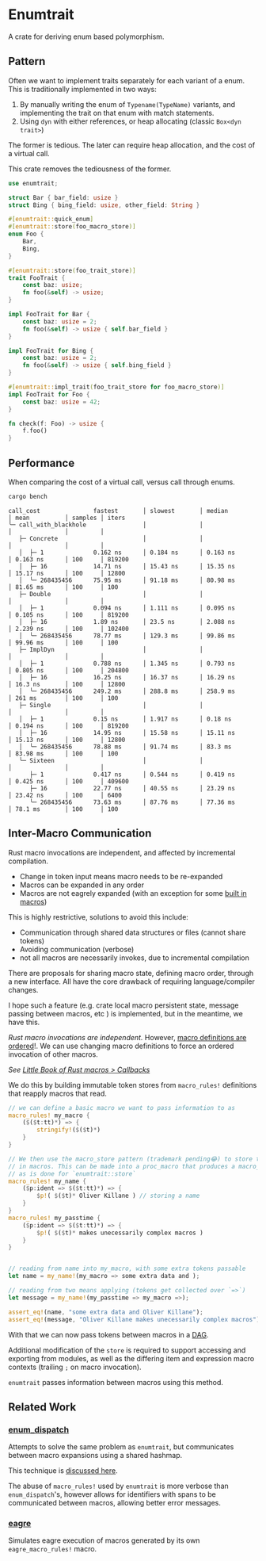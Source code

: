 # Enumtrait
A crate for deriving enum based polymorphism.

## Pattern
Often we want to implement traits separately for each variant of a enum.
This is traditionally implemented in two ways:
1. By manually writing the enum of `Typename(TypeName)` variants, and implementing the trait on that enum with match statements.
2. Using `dyn` with either references, or heap allocating (classic `Box<dyn trait>`)

The former is tedious. The later can require heap allocation, and the cost of a virtual call.

This crate removes the tediousness of the former.
```rust
use enumtrait;

struct Bar { bar_field: usize }
struct Bing { bing_field: usize, other_field: String }

#[enumtrait::quick_enum]
#[enumtrait::store(foo_macro_store)]
enum Foo {
    Bar,
    Bing,
}

#[enumtrait::store(foo_trait_store)]
trait FooTrait {
    const baz: usize;
    fn foo(&self) -> usize;
}

impl FooTrait for Bar {
    const baz: usize = 2;  
    fn foo(&self) -> usize { self.bar_field }
}

impl FooTrait for Bing {  
    const baz: usize = 2;
    fn foo(&self) -> usize { self.bing_field }
}

#[enumtrait::impl_trait(foo_trait_store for foo_macro_store)]
impl FooTrait for Foo {
    const baz: usize = 42;
}

fn check(f: Foo) -> usize {
    f.foo()
}
```

## Performance
When comparing the cost of a virtual call, versus call through enums.
```bash
cargo bench
```
```text
call_cost               fastest       │ slowest       │ median        │ mean          │ samples │ iters
╰─ call_with_blackhole                │               │               │               │         │
   ├─ Concrete                        │               │               │               │         │
   │  ├─ 1              0.162 ns      │ 0.184 ns      │ 0.163 ns      │ 0.163 ns      │ 100     │ 819200
   │  ├─ 16             14.71 ns      │ 15.43 ns      │ 15.35 ns      │ 15.17 ns      │ 100     │ 12800
   │  ╰─ 268435456      75.95 ms      │ 91.18 ms      │ 80.98 ms      │ 81.65 ms      │ 100     │ 100
   ├─ Double                          │               │               │               │         │
   │  ├─ 1              0.094 ns      │ 1.111 ns      │ 0.095 ns      │ 0.105 ns      │ 100     │ 819200
   │  ├─ 16             1.89 ns       │ 23.5 ns       │ 2.088 ns      │ 2.239 ns      │ 100     │ 102400
   │  ╰─ 268435456      78.77 ms      │ 129.3 ms      │ 99.86 ms      │ 99.96 ms      │ 100     │ 100
   ├─ ImplDyn                         │               │               │               │         │
   │  ├─ 1              0.788 ns      │ 1.345 ns      │ 0.793 ns      │ 0.805 ns      │ 100     │ 204800
   │  ├─ 16             16.25 ns      │ 16.37 ns      │ 16.29 ns      │ 16.3 ns       │ 100     │ 12800
   │  ╰─ 268435456      249.2 ms      │ 288.8 ms      │ 258.9 ms      │ 261 ms        │ 100     │ 100
   ├─ Single                          │               │               │               │         │
   │  ├─ 1              0.15 ns       │ 1.917 ns      │ 0.18 ns       │ 0.194 ns      │ 100     │ 819200
   │  ├─ 16             14.95 ns      │ 15.58 ns      │ 15.11 ns      │ 15.13 ns      │ 100     │ 12800
   │  ╰─ 268435456      78.88 ms      │ 91.74 ms      │ 83.3 ms       │ 83.98 ms      │ 100     │ 100
   ╰─ Sixteen                         │               │               │               │         │
      ├─ 1              0.417 ns      │ 0.544 ns      │ 0.419 ns      │ 0.425 ns      │ 100     │ 409600
      ├─ 16             22.77 ns      │ 40.55 ns      │ 23.29 ns      │ 23.42 ns      │ 100     │ 6400
      ╰─ 268435456      73.63 ms      │ 87.76 ms      │ 77.36 ms      │ 78.1 ms       │ 100     │ 100
```


## Inter-Macro Communication
Rust macro invocations are independent, and affected by incremental compilation.
- Change in token input means macro needs to be re-expanded
- Macros can be expanded in any order
- Macros are not eagrely expanded (with an exception for some [built in macros](https://github.com/rust-lang/rust/blob/1.54.0/RELEASES.md#language))

This is highly restrictive, solutions to avoid this include:
- Communication through shared data structures or files (cannot share tokens)
- Avoiding communication (verbose)
- not all macros are necessarily invokes, due to incremental compilation

There are proposals for sharing macro state, defining macro order, through a new interface. All have the 
core drawback of requiring language/compiler changes. 

I hope such a feature (e.g. crate local macro persistent state, message passing between macros, etc ) is implemented, but in the meantime, we have this.

*Rust macro invocations are independent.* However, [macro definitions are ordered](https://rustc-dev-guide.rust-lang.org/macro-expansion.html#the-macro-definition-hierarchy)!. We can 
use changing macro definitions to force an ordered invocation of other macros.

*See [Little Book of Rust macros > Callbacks](https://veykril.github.io/tlborm/decl-macros/patterns/callbacks.html)*

We do this by building immutable token stores from `macro_rules!` definitions that reapply macros that read.
```rust
// we can define a basic macro we want to pass information to as
macro_rules! my_macro {
    ($($t:tt)*) => {
        stringify!($($t)*)
    }
}

// We then use the macro_store pattern (trademark pending😂) to store tokens 
// in macros. This can be made into a proc_macro that produces a macro_rules, 
// as is done for `enumtrait::store`
macro_rules! my_name {
    ($p:ident => $($t:tt)*) => {
        $p!( $($t)* Oliver Killane ) // storing a name
    }
}
macro_rules! my_passtime {
    ($p:ident => $($t:tt)*) => {
        $p!( $($t)* makes unecessarily complex macros ) 
    }
}


// reading from name into my_macro, with some extra tokens passable
let name = my_name!(my_macro => some extra data and ); 

// reading from two means applying (tokens get collected over `=>`)
let message = my_name!(my_passtime => my_macro =>); 

assert_eq!(name, "some extra data and Oliver Killane");
assert_eq!(message, "Oliver Killane makes unecessarily complex macros");
```
With that we can now pass tokens between macros in a [DAG](https://en.wikipedia.org/wiki/Directed_acyclic_graph).

Additional modification of the `store` is required to support accessing and 
exporting from modules, as well as the differing item and expression macro 
contexts (trailing `;` on macro invocation).

`enumtrait` passes information between macros using this method.

## Related Work
### [enum_dispatch](https://gitlab.com/antonok/enum_dispatch/)
Attempts to solve the same problem as `enumtrait`, but communicates between macro 
expansions using a shared hashmap.

This technique is [discussed here](https://gitlab.com/antonok/enum_dispatch/#registry-and-linkage).

The abuse of `macro_rules!` used by `enumtrait` is more verbose than `enum_dispatch`'s, however allows 
for identifiers with spans to be communicated between macros, allowing better error messages.

### [eagre](https://github.com/Emoun/eager)
Simulates eagre execution of macros generated by its own `eagre_macro_rules!` macro.
